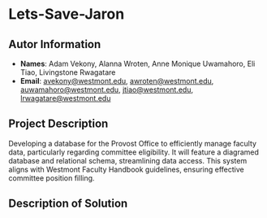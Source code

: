 # Lets-Save-Jaron


## Autor Information
* **Names**: Adam Vekony, Alanna Wroten, Anne Monique Uwamahoro, Eli Tiao, Livingstone Rwagatare
* **Email**: avekony@westmont.edu,
awroten@westmont.edu,
auwamahoro@westmont.edu,
jtiao@westmont.edu,
lrwagatare@westmont.edu

## Project Description

Developing a database for the Provost Office to efficiently manage faculty data, particularly regarding committee eligibility. It will feature a diagramed database and relational schema, streamlining data access. This system aligns with Westmont Faculty Handbook guidelines, ensuring effective committee position filling.

## Description of Solution




